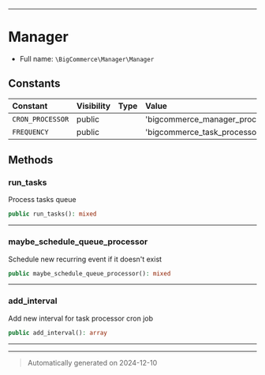 ***

# Manager





* Full name: `\BigCommerce\Manager\Manager`


## Constants

| Constant | Visibility | Type | Value |
|:---------|:-----------|:-----|:------|
|`CRON_PROCESSOR`|public| |&#039;bigcommerce_manager_processor&#039;|
|`FREQUENCY`|public| |&#039;bigcommerce_task_processor_frequency&#039;|


## Methods


### run_tasks

Process tasks queue

```php
public run_tasks(): mixed
```












***

### maybe_schedule_queue_processor

Schedule new recurring event if it doesn't exist

```php
public maybe_schedule_queue_processor(): mixed
```












***

### add_interval

Add new interval for task processor cron job

```php
public add_interval(): array
```












***


***
> Automatically generated on 2024-12-10
